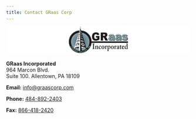 ```yaml
---
title: Contact GRaas Corp
---
```



![GRaasCorp Logo](images/graas_banner_narrow.png)


**GRaas Incorporated**  
964 Marcon Blvd.  
Suite 100. 
Allentown, PA 18109

**Email:** [info@graascorp.com](mailto:info@graascorp.com)

**Phone:** [484-892-2403](tel:4848922403)

**Fax:** [866-418-2420](fax:866-418-2420)
